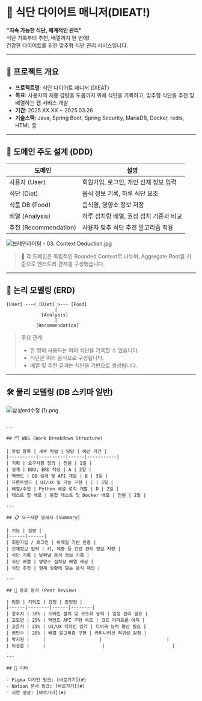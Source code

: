 # 🥗 식단 다이어트 매니저(DIEAT!)

**"지속 가능한 식단, 체계적인 관리"**  
식단 기록부터 추천, 배열까지 한 번에!  
건강한 다이어트를 위한 맞추형 식단 관리 서비스입니다.

---

## 📌 프로젝트 개요

- **프로젝트명**: 식단 다이어트 매니저 (DIEAT)
- **목표**: 사용자의 체중 감량을 도움까지 위해 식단을 기록하고, 맞추형 식단을 추천 및 배열하는 웹 서비스 개발
- **기간**: 2025.XX.XX ~ 2025.03.26
- **기술스택**: Java, Spring Boot, Spring Security, MariaDB, Docker, redis, HTML 등

---

## 🧱 도메인 주도 설계 (DDD)

| 도메인 | 설명 |
|--------|------|
| 사용자 (User) | 회원가입, 로그인, 개인 신체 정보 입력 |
| 식단 (Diet) | 음식 정보 기록, 하루 식단 요조 |
| 식품 DB (Food) | 음식명, 영양소 정보 저장 |
| 배열 (Analysis) | 하루 섬치량 배열, 권장 섬치 기준과 비교 |
| 추천 (Recommendation) | 사용자 맞추 식단 추천 알고리즘 적용 |


![브레인라이팅 - 03. Context Deduction.jpg](attachment:6cabe9ca-9869-4460-a379-e57833b042cc:브레인라이팅_-_03._Context_Deduction.jpg)

> 📌 각 도메인은 독립적인 Bounded Context로 나누며, Aggregate Root를 기준으로 엔터트리 관계를 구성했습니다.

---

## 🧠 논리 모델링 (ERD)

```
[User] ---< [Diet] >--- [Food]
                  |
             [Analysis]
                  |
           [Recommendation]
```

> 주요 관계:
> - 한 명의 사용자는 여러 식단을 기록할 수 있습니다.
> - 식단은 여러 음식으로 구성됩니다.
> - 배열 및 추천 결과는 식단을 기반으로 생성됩니다.

---

## 🛠️ 물리 모델링 (DB 스키마 일반)
![삼성erd수정 (1).png](attachment:6634d2ca-f2f1-4d4f-b77c-98be723b29b9:ee6bd0ca-9524-4935-94ff-073af97c8fc5.png)

```

---

## 🗂️ WBS (Work Breakdown Structure)

| 작업 항목 | 세부 작업 | 담당 | 예산 기간 |
|----------|----------|------|-----------|
| 기획 | 요구사항 정의 | 전원 | 1일 |
| 설계 | DDD, ERD 작성 | A | 2일 |
| 백엔드 | DB 설계 및 API 개발 | B | 3일 |
| 프론트엔드 | UI/UX 및 기능 구현 | C | 3일 |
| 배열/추천 | Python 배열 로직 개발 | D | 2일 |
| 테스트 및 배포 | 통합 테스트 및 Docker 배포 | 전원 | 2일 |

---

## 📋 요구사항 명세서 (Summary)

| 기능 | 설명 |
|------|------|
| 회원가입 / 로그인 | 이메일 기반 인증 |
| 신체정보 입력 | 키, 체중 등 건강 관리 정보 저장 |
| 식단 기록 | 날짜별 음식 정보 기록 |
| 식단 배열 | 영양소 섬치량 배열 제공 |
| 식단 추천 | 현재 상황에 맞는 음식 제안 |

---

## 🤝 동료 평가 (Peer Review)

| 팀원 | 기억도 | 강점 | 감정점 |
|------|--------|------|--------|
| 강수지 | 30% | 도메인 설계 및 구조화 능력 | 일정 관리 필요 |
| 고도연 | 25% | 백엔드 API 구현 속도 | 코드 리파트론 여지 |
| 고윤석 | 25% | UI/UX 디자인 감각 | 디버극 능력 향상 필요 |
| 권민수 | 20% | 배열 알고리즘 구현 | 카미니켜션 적귀성 감정 |
| 박지원 |     |                    |                        |
| 이성준 |     |                     |                         |

---

## 📒 기타

- Figma 디자인 링크: [바로가기](#)
- Notion 문서 링크: [바로가기](#)
- 시연 영상: [바로가기](#)

